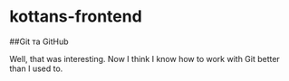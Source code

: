 # kottans-frontend

##Git та GitHub

Well, that was interesting. Now I think I know how to work with Git better than I used to.
